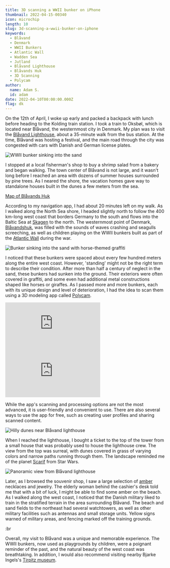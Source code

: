 ```yaml
---
title: 3D scanning a WWII bunker on iPhone
thumbnail: 2022-04-15-00340
icon: microchip
length: 10
slug: 3d-scanning-a-wwii-bunker-on-iphone
keywords:
  - Blåvand
  - Denmark
  - WWII Bunkers
  - Atlantic Wall
  - Wadden Sea
  - Jutland
  - Blåvand Lighthouse
  - Blåvands Huk
  - 3D Scanning
  - Polycam
author:
  name: Adam S.
  id: adam
date: 2022-04-10T00:00:00.000Z
flag: dk
---
```


On the 12th of April, I woke up early and packed a backpack with lunch before heading to the Kolding train station. I took a train to Oksbøl, which is located near Blåvand, the westernmost city in Denmark. My plan was to visit the [Blåvand Lighthouse](https://en.wikipedia.org/wiki/Bl%C3%A5vand_Lighthouse), about a 35-minute walk from the bus station. At the time, Blåvand was hosting a festival, and the main road through the city was congested with cars with Danish and German license plates.

![WWII bunker sinking into the sand](https://cdn.slavic.media/img/2022-04-15-00340/4K "2022 ⋅ Blåvands Huk, Denmark")


I stopped at a local fisherman's shop to buy a shrimp salad from a bakery and began walking. The town center of Blåvand is not large, and it wasn't long before I reached an area with dozens of summer houses surrounded by pine trees. As I neared the shore, the vacation homes gave way to standalone houses built in the dunes a few meters from the sea.

[Map of Blåvands Huk](https://www.google.com/maps/embed?pb=!1m18!1m12!1m3!1d230514.95742332027!2d7.9101174183203184!3d55.591246469354545!2m3!1f0!2f0!3f0!3m2!1i1024!2i768!4f13.1!3m3!1m2!1s0x464ac242a22f1f7f%3A0x4e7f7a444252009a!2sBl%C3%A5vandshuk%20Fyr!5e0!3m2!1sen!2scz!4v1730815918307!5m2!1sen!2scz)

According to my navigation app, I had about 20 minutes left on my walk. As I walked along the North Sea shore, I headed slightly north to follow the 400 km-long west coast that borders Germany to the south and flows into the Baltic Sea at [Skagen](https://en.wikipedia.org/wiki/Skagen) to the north. The westernmost point of Denmark, [Blåvandshuk](https://en.wikipedia.org/wiki/Bl%C3%A5vandshuk), was filled with the sounds of waves crashing and seagulls screeching, as well as children playing on the WWII bunkers built as part of the [Atlantic Wall](https://en.wikipedia.org/wiki/Atlantic_Wall) during the war.

![Bunker sinking into the sand with horse-themed graffiti](https://cdn.slavic.media/img/2022-04-15-00324/4K "2022 ⋅ Blåvands Huk, Denmark")

I noticed that these bunkers were spaced about every few hundred meters along the entire west coast. However, 'standing' might not be the right term to describe their condition. After more than half a century of neglect in the sand, these bunkers had sunken into the ground. Their exteriors were often covered in graffiti, and some even had additional metal constructions shaped like horses or giraffes. As I passed more and more bunkers, each with its unique design and level of deterioration, I had the idea to scan them using a 3D modeling app called [Polycam](https://poly.cam).

<iframe title="Blåvand bunker | vzor 2" frameborder="0" allowfullscreen mozallowfullscreen="true" webkitallowfullscreen="true" allow="autoplay; fullscreen; xr-spatial-tracking" xr-spatial-tracking execution-while-out-of-viewport execution-while-not-rendered web-share src="https://sketchfab.com/models/dd16bb89f8844760ab31396d495fd0ce/embed?autospin=1"></iframe> 


<iframe title="Blåvand bunker | vzor 1" frameborder="0" allowfullscreen mozallowfullscreen="true" webkitallowfullscreen="true" allow="autoplay; fullscreen; xr-spatial-tracking" xr-spatial-tracking execution-while-out-of-viewport execution-while-not-rendered web-share src="https://sketchfab.com/models/37e4150677634273954aa6e69434ec15/embed?autospin=1"></iframe>

While the app's scanning and processing options are not the most advanced, it is user-friendly and convenient to use. There are also several ways to use the app for free, such as creating user profiles and sharing scanned content.

![Hilly dunes near Blåvand lighthouse](https://cdn.slavic.media/img/2022-04-15-00339/4K "2022 ⋅ Blåvands Huk, Denmark")

When I reached the lighthouse, I bought a ticket to the top of the tower from a small house that was probably used to house the lighthouse crew. The view from the top was surreal, with dunes covered in grass of varying colors and narrow paths running through them. The landscape reminded me of the planet [Scarif](https://www.starwars.com/databank/scarif) from Star Wars.

![Panoramic view from Blåvand lighthouse](https://cdn.slavic.media/img/2022-04-15-00333/4K "2022 ⋅ Blåvands Huk, Denmark")

Later, as I browsed the souvenir shop, I saw a large selection of [amber](https://en.wikipedia.org/wiki/Amber) necklaces and jewelry. The elderly woman behind the cashier's desk told me that with a bit of luck, I might be able to find some amber on the beach. As I walked along the west coast, I noticed that the Danish military liked to train in the stratified terrain in the area surrounding Blåvand. The beach and sand fields to the northeast had several watchtowers, as well as other military facilities such as antennas and small storage units. Yellow signs warned of military areas, and fencing marked off the training grounds.

:br

Overall, my visit to Blåvand was a unique and memorable experience. The WWII bunkers, now used as playgrounds by children, were a poignant reminder of the past, and the natural beauty of the west coast was breathtaking. In addition, I would also recommend visiting nearby Bjarke Ingels's [Tirpitz museum](https://tirpitz.dk/).
